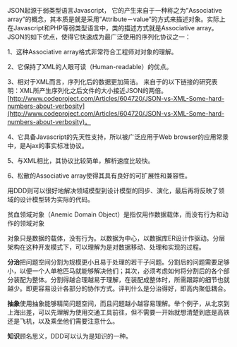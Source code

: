JSON起源于弱类型语言Javascript， 它的产生来自于一种称之为”Associative array”的概念，其本质是就是采用”Attribute－value”的方式来描述对象。实际上在Javascript和PHP等弱类型语言中，类的描述方式就是Associative array。JSON的如下优点，使得它快速成为最广泛使用的序列化协议之一：

1、这种Associative array格式非常符合工程师对对象的理解。

2、它保持了XML的人眼可读（Human-readable）的优点。

3、相对于XML而言，序列化后的数据更加简洁。 来自于的以下链接的研究表明：XML所产生序列化之后文件的大小接近JSON的两倍。[http://www.codeproject.com/Articles/604720/JSON-vs-XML-Some-hard-numbers-about-verbosity](http://www.codeproject.com/Articles/604720/JSON-vs-XML-Some-hard-numbers-about-verbosity)。

4、它具备Javascript的先天性支持，所以被广泛应用于Web browser的应用常景中，是Ajax的事实标准协议。

5、与XML相比，其协议比较简单，解析速度比较快。

6、松散的Associative array使得其具有良好的可扩展性和兼容性。



用DDD则可以很好地解决领域模型到设计模型的同步、演化，最后再将反映了领域的设计模型转为实际的代码。

贫血领域对象（Anemic Domain Object）是指仅用作数据载体，而没有行为和动作的领域对象

对象只是数据的载体，没有行为。以数据为中心，以数据库ER设计作驱动。分层架构在这种开发模式下，可以理解为是对数据移动、处理和实现的过程。

**分治**把问题空间分割为规模更小且易于处理的若干子问题。分割后的问题需要足够小，以便一个人单枪匹马就能够解决他们；其次，必须考虑如何将分割后的各个部分装配为整体。分割得越合理越易于理解，在装配成整体时，所需跟踪的细节也就越少。即更容易设计各部分的协作方式。评判什么是分治得好，即高内聚低耦合。

**抽象**使用抽象能够精简问题空间，而且问题越小越容易理解。举个例子，从北京到上海出差，可以先理解为使用交通工具前往，但不需要一开始就想清楚到底是高铁还是飞机，以及乘坐他们需要注意什么。

**知识**顾名思义，DDD可以认为是知识的一种。

